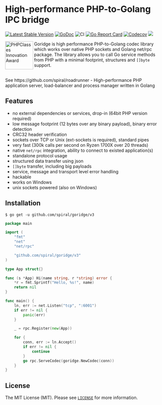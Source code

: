 High-performance PHP-to-Golang IPC bridge
=================================================
[![Latest Stable Version](https://poser.pugx.org/spiral/goridge/v/stable)](https://packagist.org/packages/spiral/goridge)
[![GoDoc](https://godoc.org/github.com/spiral/goridge?status.svg)](https://godoc.org/github.com/spiral/goridge)
![CI](https://github.com/spiral/goridge/workflows/CI/badge.svg)
[![Go Report Card](https://goreportcard.com/badge/github.com/spiral/goridge)](https://goreportcard.com/report/github.com/spiral/goridge)
[![Codecov](https://codecov.io/gh/spiral/goridge/branch/master/graph/badge.svg)](https://codecov.io/gh/spiral/goridge/)
<a href="https://discord.gg/TFeEmCs"><img src="https://img.shields.io/badge/discord-chat-magenta.svg"></a>

<img src="https://files.phpclasses.org/graphics/phpclasses/innovation-award-logo.png" height="90px" alt="PHPClasses Innovation Award" align="left"/>

Goridge is high performance PHP-to-Golang codec library which works over native PHP sockets and Golang net/rpc package.
The library allows you to call Go service methods from PHP with a minimal footprint, structures and `[]byte` support.

<br/>
See https://github.com/spiral/roadrunner - High-performance PHP application server, load-balancer and process manager written in Golang
<br/>

Features
--------

- no external dependencies or services, drop-in (64bit PHP version required)
- low message footprint (12 bytes over any binary payload), binary error detection
- CRC32 header verification
- sockets over TCP or Unix (ext-sockets is required), standard pipes
- very fast (300k calls per second on Ryzen 1700X over 20 threads)
- native `net/rpc` integration, ability to connect to existed application(s)
- standalone protocol usage
- structured data transfer using json
- `[]byte` transfer, including big payloads
- service, message and transport level error handling
- hackable
- works on Windows
- unix sockets powered (also on Windows)

Installation
------------

```
$ go get -u github.com/spiral/goridge/v3
```

```go
package main

import (
	"fmt"
	"net"
	"net/rpc"

	"github.com/spiral/goridge/v3"
)

type App struct{}

func (s *App) Hi(name string, r *string) error {
	*r = fmt.Sprintf("Hello, %s!", name)
	return nil
}

func main() {
	ln, err := net.Listen("tcp", ":6001")
	if err != nil {
		panic(err)
	}

	_ = rpc.Register(new(App))

	for {
		conn, err := ln.Accept()
		if err != nil {
			continue
		}
		go rpc.ServeCodec(goridge.NewCodec(conn))
	}
}
```

License
-------

The MIT License (MIT). Please see [`LICENSE`](./LICENSE) for more information.
